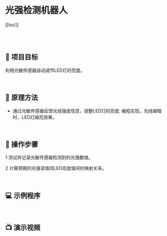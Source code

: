 # 光强检测机器人

[[toc]]

<br>
<br>

## 🎯 项目目标

利用光敏传感器自动调节LED灯的亮度。

<br>

## 📖 原理方法

- 通过光敏传感器反馈光线强度信息，调整LED灯的亮度; 编程实现，光线越暗时，LED灯越亮效果。


<br>

## 🔧 操作步骤

1 测试并记录光敏传感器检测到的光强数值。

2 计算预期的光强读值同LED亮度值间的映射关系。

<br>

## 💻 示例程序



<br>

## 📺 演示视频